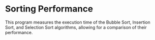 # Sorting Performance

This program measures the execution time of the Bubble Sort, Insertion Sort, and Selection Sort algorithms, allowing for a comparison of their performance.

